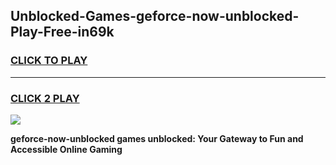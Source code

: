 
## Unblocked-Games-geforce-now-unblocked-Play-Free-in69k
<h3>
<a href="https://premium76.site?title=geforce-now-unblocked&ref=23A">CLICK TO PLAY</a></h3>
<hr>

<h3>
<a href="https://premium76.site?title=geforce-now-unblocked&ref=23A">CLICK 2 PLAY</a>
  
</h3>

<a href="https://premium76.site?title=geforce-now-unblocked&ref=23A"><img src="https://clearcache.store/games.png"></a>


**geforce-now-unblocked games unblocked: Your Gateway to Fun and Accessible Online Gaming**
